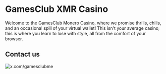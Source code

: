 # GamesClub XMR Casino
Welcome to the GamesClub Monero Casino, where we promise thrills, chills, and an occasional spill of your virtual wallet! This isn't your average casino; this is where you learn to lose with style, all from the comfort of your browser.


## Contact us
![x.com/gamesclubme](https://pbs.twimg.com/profile_images/705029914957889537/YzznZEjZ_400x400.jpg)
